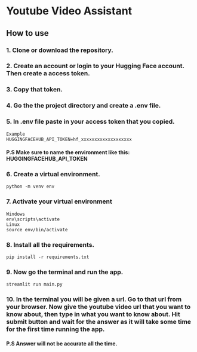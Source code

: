 # Youtube Video Assistant

## How to use

### 1. Clone or download the repository.

### 2. Create an account or login to your Hugging Face account. Then create a access token.

### 3. Copy that token.

### 4. Go the the project directory and create a .env file.

### 5. In .env file paste in your access token that you copied.

```
Example
HUGGINGFACEHUB_API_TOKEN=hf_xxxxxxxxxxxxxxxxxxx
```

#### P.S Make sure to name the environment like this: HUGGINGFACEHUB_API_TOKEN

### 6. Create a virtual environment.

```
python -m venv env
```

### 7. Activate your virtual environment

```
Windows
env\scripts\activate
Linux
source env/bin/activate
```

### 8. Install all the requirements.

```
pip install -r requirements.txt
```

### 9. Now go the terminal and run the app.

```
streamlit run main.py
```

### 10. In the terminal you will be given a url. Go to that url from your browser. Now give the youtube video url that you want to know about, then type in what you want to know about. Hit submit button and wait for the answer as it will take some time for the first time running the app.

#### P.S Answer will not be accurate all the time.
